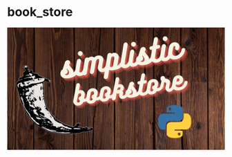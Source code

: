 # book_store
<img src='https://github.com/Wizock/book_store/blob/master/Simplistic%20bookstore.png'>
